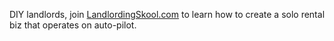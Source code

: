 DIY landlords, join [LandlordingSkool.com](https://www.skool.com/landlording/about) to learn how to create a solo rental biz that operates on auto-pilot.
